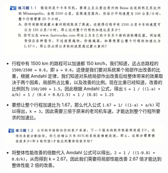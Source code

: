 
![](https://github.com/YangXiaoHei/OS/blob/master/CSAPP/ch1%20计算机系统漫游/images/practise_01_01.png)

* 行程中有 1500 km 的路程可以加速都 150 km/h，我们知道，这占总路程的 `1500/2500 = 0.6`，即 `a = 0.6`，这便是我们要对系统某个局部作出改善的比重，根据 Amdahl 定律，我们知道对系统局部作出改善后给整体带来的效果取决于两个因素，局部所占比重，以及改善的比例。现在比重已经知道，改善的比例则为 `150/100 = 1.5`，因此根据 Amdahl 公式，得出 `S = 1 / ((1-a) + a/k) = 1 / (0.4 + 0.6/1.5) = 1 / (0.8) = 1.25`

* 要想让整个行程加速比为 1.67，那么代入公式 `1.67 = 1/ ((1-a) + a/k)` 可以得出，`k = 3`，因此需要三倍于原来的老司机车速，才能达到整个行程所要求的加速比。

![](https://github.com/YangXiaoHei/OS/blob/master/CSAPP/ch1%20计算机系统漫游/images/practise_01_02.png)

* 将整体性能改善的倍数代入 Amdahl 公式可以得出，`2 = 1 / ((1-0.8) + 0.8/k)`，从而得到 k = 2.67，因此我们需要将局部性能改善 2.67 倍才能达到整体性能 2 倍的改善。 
